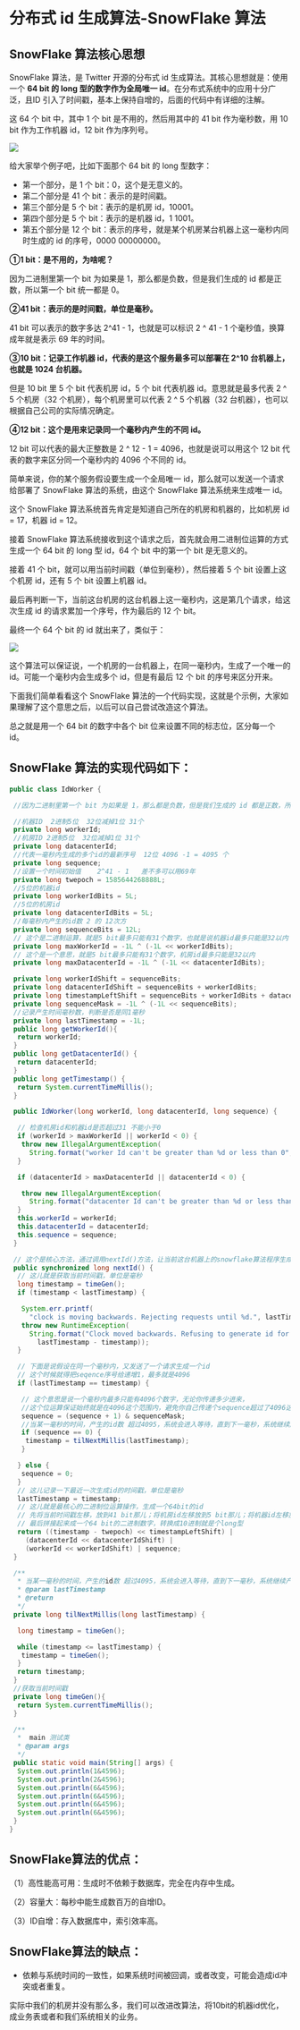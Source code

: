 # 分布式 id 生成算法-SnowFlake 算法

## SnowFlake 算法核心思想

SnowFlake 算法，是 Twitter 开源的分布式 id 生成算法。其核心思想就是：使用一个 **64 bit 的 long 型的数字作为全局唯一 id**。在分布式系统中的应用十分广泛，且ID 引入了时间戳，基本上保持自增的，后面的代码中有详细的注解。

这 64 个 bit 中，其中 1 个 bit 是不用的，然后用其中的 41 bit 作为毫秒数，用 10 bit 作为工作机器 id，12 bit 作为序列号。

![](../.gitbook/assets/image%20%2820%29.png)



给大家举个例子吧，比如下面那个 64 bit 的 long 型数字：

* 第一个部分，是 1 个 bit：0，这个是无意义的。
* 第二个部分是 41 个 bit：表示的是时间戳。
* 第三个部分是 5 个 bit：表示的是机房 id，10001。
* 第四个部分是 5 个 bit：表示的是机器 id，1 1001。
* 第五个部分是 12 个 bit：表示的序号，就是某个机房某台机器上这一毫秒内同时生成的 id 的序号，0000 00000000。

**①1 bit：是不用的，为啥呢？**

因为二进制里第一个 bit 为如果是 1，那么都是负数，但是我们生成的 id 都是正数，所以第一个 bit 统一都是 0。

**②41 bit：表示的是时间戳，单位是毫秒。**

41 bit 可以表示的数字多达 2^41 - 1，也就是可以标识 2 ^ 41 - 1 个毫秒值，换算成年就是表示 69 年的时间。

**③10 bit：记录工作机器 id，代表的是这个服务最多可以部署在 2^10 台机器上，也就是 1024 台机器。**

但是 10 bit 里 5 个 bit 代表机房 id，5 个 bit 代表机器 id。意思就是最多代表 2 ^ 5 个机房（32 个机房），每个机房里可以代表 2 ^ 5 个机器（32 台机器），也可以根据自己公司的实际情况确定。

**④12 bit：这个是用来记录同一个毫秒内产生的不同 id。**

12 bit 可以代表的最大正整数是 2 ^ 12 - 1 = 4096，也就是说可以用这个 12 bit 代表的数字来区分同一个毫秒内的 4096 个不同的 id。

简单来说，你的某个服务假设要生成一个全局唯一 id，那么就可以发送一个请求给部署了 SnowFlake 算法的系统，由这个 SnowFlake 算法系统来生成唯一 id。

这个 SnowFlake 算法系统首先肯定是知道自己所在的机房和机器的，比如机房 id = 17，机器 id = 12。

接着 SnowFlake 算法系统接收到这个请求之后，首先就会用二进制位运算的方式生成一个 64 bit 的 long 型 id，64 个 bit 中的第一个 bit 是无意义的。

接着 41 个 bit，就可以用当前时间戳（单位到毫秒），然后接着 5 个 bit 设置上这个机房 id，还有 5 个 bit 设置上机器 id。

最后再判断一下，当前这台机房的这台机器上这一毫秒内，这是第几个请求，给这次生成 id 的请求累加一个序号，作为最后的 12 个 bit。

最终一个 64 个 bit 的 id 就出来了，类似于：

![](../.gitbook/assets/image%20%2819%29.png)

这个算法可以保证说，一个机房的一台机器上，在同一毫秒内，生成了一个唯一的 id。可能一个毫秒内会生成多个 id，但是有最后 12 个 bit 的序号来区分开来。

下面我们简单看看这个 SnowFlake 算法的一个代码实现，这就是个示例，大家如果理解了这个意思之后，以后可以自己尝试改造这个算法。

总之就是用一个 64 bit 的数字中各个 bit 位来设置不同的标志位，区分每一个 id。

## **SnowFlake 算法的实现代码如下：**

```java
public class IdWorker {

 //因为二进制里第一个 bit 为如果是 1，那么都是负数，但是我们生成的 id 都是正数，所以第一个 bit 统一都是 0。

 //机器ID  2进制5位  32位减掉1位 31个
 private long workerId;
 //机房ID 2进制5位  32位减掉1位 31个
 private long datacenterId;
 //代表一毫秒内生成的多个id的最新序号  12位 4096 -1 = 4095 个
 private long sequence;
 //设置一个时间初始值    2^41 - 1   差不多可以用69年
 private long twepoch = 1585644268888L;
 //5位的机器id
 private long workerIdBits = 5L;
 //5位的机房id
 private long datacenterIdBits = 5L;
 //每毫秒内产生的id数 2 的 12次方
 private long sequenceBits = 12L;
 // 这个是二进制运算，就是5 bit最多只能有31个数字，也就是说机器id最多只能是32以内
 private long maxWorkerId = -1L ^ (-1L << workerIdBits);
 // 这个是一个意思，就是5 bit最多只能有31个数字，机房id最多只能是32以内
 private long maxDatacenterId = -1L ^ (-1L << datacenterIdBits);

 private long workerIdShift = sequenceBits;
 private long datacenterIdShift = sequenceBits + workerIdBits;
 private long timestampLeftShift = sequenceBits + workerIdBits + datacenterIdBits;
 private long sequenceMask = -1L ^ (-1L << sequenceBits);
 //记录产生时间毫秒数，判断是否是同1毫秒
 private long lastTimestamp = -1L;
 public long getWorkerId(){
  return workerId;
 }
 public long getDatacenterId() {
  return datacenterId;
 }
 public long getTimestamp() {
  return System.currentTimeMillis();
 }

 public IdWorker(long workerId, long datacenterId, long sequence) {

  // 检查机房id和机器id是否超过31 不能小于0
  if (workerId > maxWorkerId || workerId < 0) {
   throw new IllegalArgumentException(
     String.format("worker Id can't be greater than %d or less than 0",maxWorkerId));
  }

  if (datacenterId > maxDatacenterId || datacenterId < 0) {

   throw new IllegalArgumentException(
     String.format("datacenter Id can't be greater than %d or less than 0",maxDatacenterId));
  }
  this.workerId = workerId;
  this.datacenterId = datacenterId;
  this.sequence = sequence;
 }

 // 这个是核心方法，通过调用nextId()方法，让当前这台机器上的snowflake算法程序生成一个全局唯一的id
 public synchronized long nextId() {
  // 这儿就是获取当前时间戳，单位是毫秒
  long timestamp = timeGen();
  if (timestamp < lastTimestamp) {

   System.err.printf(
     "clock is moving backwards. Rejecting requests until %d.", lastTimestamp);
   throw new RuntimeException(
     String.format("Clock moved backwards. Refusing to generate id for %d milliseconds",
       lastTimestamp - timestamp));
  }

  // 下面是说假设在同一个毫秒内，又发送了一个请求生成一个id
  // 这个时候就得把seqence序号给递增1，最多就是4096
  if (lastTimestamp == timestamp) {

   // 这个意思是说一个毫秒内最多只能有4096个数字，无论你传递多少进来，
   //这个位运算保证始终就是在4096这个范围内，避免你自己传递个sequence超过了4096这个范围
   sequence = (sequence + 1) & sequenceMask;
   //当某一毫秒的时间，产生的id数 超过4095，系统会进入等待，直到下一毫秒，系统继续产生ID
   if (sequence == 0) {
    timestamp = tilNextMillis(lastTimestamp);
   }

  } else {
   sequence = 0;
  }
  // 这儿记录一下最近一次生成id的时间戳，单位是毫秒
  lastTimestamp = timestamp;
  // 这儿就是最核心的二进制位运算操作，生成一个64bit的id
  // 先将当前时间戳左移，放到41 bit那儿；将机房id左移放到5 bit那儿；将机器id左移放到5 bit那儿；将序号放最后12 bit
  // 最后拼接起来成一个64 bit的二进制数字，转换成10进制就是个long型
  return ((timestamp - twepoch) << timestampLeftShift) |
    (datacenterId << datacenterIdShift) |
    (workerId << workerIdShift) | sequence;
 }

 /**
  * 当某一毫秒的时间，产生的id数 超过4095，系统会进入等待，直到下一毫秒，系统继续产生ID
  * @param lastTimestamp
  * @return
  */
 private long tilNextMillis(long lastTimestamp) {

  long timestamp = timeGen();

  while (timestamp <= lastTimestamp) {
   timestamp = timeGen();
  }
  return timestamp;
 }
 //获取当前时间戳
 private long timeGen(){
  return System.currentTimeMillis();
 }

 /**
  *  main 测试类
  * @param args
  */
 public static void main(String[] args) {
  System.out.println(1&4596);
  System.out.println(2&4596);
  System.out.println(6&4596);
  System.out.println(6&4596);
  System.out.println(6&4596);
  System.out.println(6&4596);
 }
}

```

## **SnowFlake算法的优点：**

（1）高性能高可用：生成时不依赖于数据库，完全在内存中生成。

（2）容量大：每秒中能生成数百万的自增ID。

（3）ID自增：存入数据库中，索引效率高。

## **SnowFlake算法的缺点：**

* 依赖与系统时间的一致性，如果系统时间被回调，或者改变，可能会造成id冲突或者重复。

实际中我们的机房并没有那么多，我们可以改进改算法，将10bit的机器id优化，成业务表或者和我们系统相关的业务。

